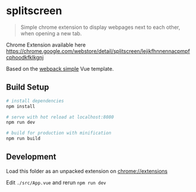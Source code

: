# splitscreen

> Simple chrome extension to display webpages next to each other, when opening a new tab.


Chrome Extension available here https://chrome.google.com/webstore/detail/splitscreen/lejikfhnnennacpmpfcphoodkfklkgnj


Based on the [webpack simple](https://github.com/vuejs-templates/webpack-simple) Vue template.

## Build Setup

``` bash
# install dependencies
npm install 

# serve with hot reload at localhost:8080
npm run dev

# build for production with minification
npm run build
```

## Development

Load this folder as an unpacked extension on [chrome://extensions](chrome://extensions)

Edit `./src/App.vue` and rerun `npm run dev`
